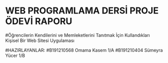 # WEB PROGRAMLAMA DERSİ PROJE ÖDEVİ RAPORU
#Öğrencilerin Kendilerini ve Memleketlerini Tanıtmak İçin Kullandıkları Kişisel Bir Web Sitesi Uygulaması



#HAZIRLAYANLAR:
#B191210568 Omama Kasem 1/A
#B191210404 Sümeyra Yücer 1/B
